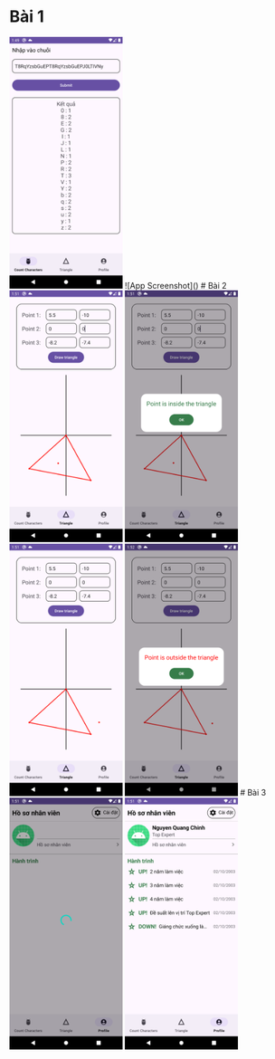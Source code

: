 # Bài 1
<img src="https://raw.githubusercontent.com/vuongvanduy0210/ghtk-test1/master/ketqua/bai1.png" alt="Image" width="200"/>
![App Screenshot]()
# Bài 2
<img src="https://raw.githubusercontent.com/vuongvanduy0210/ghtk-test1/master/ketqua/bai2_1.png" alt="Image" width="200"/>
<img src="https://raw.githubusercontent.com/vuongvanduy0210/ghtk-test1/master/ketqua/bai2_2.png" alt="Image" width="200"/>
<img src="https://raw.githubusercontent.com/vuongvanduy0210/ghtk-test1/master/ketqua/bai2_3.png" alt="Image" width="200"/>
<img src="https://raw.githubusercontent.com/vuongvanduy0210/ghtk-test1/master/ketqua/bai2_4.png" alt="Image" width="200"/>
# Bài 3
<img src="https://raw.githubusercontent.com/vuongvanduy0210/ghtk-test1/master/ketqua/bai3_1.png" alt="Image" width="200"/>
<img src="https://raw.githubusercontent.com/vuongvanduy0210/ghtk-test1/master/ketqua/bai3_2.png" alt="Image" width="200"/>
